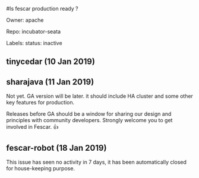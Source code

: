 #Is fescar production ready ?

Owner: apache

Repo: incubator-seata

Labels: status: inactive 

## tinycedar (10 Jan 2019)



## sharajava (11 Jan 2019)

Not yet. GA version will be later. it should include HA cluster and some other key features for production. 

Releases before GA should be a window for sharing our design and principles with community developers. Strongly welcome you to get involved in Fescar. 👍 

## fescar-robot (18 Jan 2019)

This issue has seen no activity in 7 days, it has been automatically closed for house-keeping purpose.

